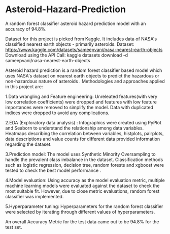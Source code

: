 # Asteroid-Hazard-Prediction
A random forest classifier asteroid hazard prediction model with an accuracy of 94.8%. 

Dataset for this project is picked from Kaggle. It includes data of NASA's classified nearest earth objects - primarily asteroids. 
Dataset: https://www.kaggle.com/datasets/sameepvani/nasa-nearest-earth-objects Download using the API Call: kaggle datasets download -d sameepvani/nasa-nearest-earth-objects

Asteroid hazard prediction is a random forest classifier based model which uses NASA's dataset on nearest earth objects to predict the hazardous or non-hazardous nature of asteroids . Methodologies and approaches applied in this project are:

1.Data wrangling and Feature engineering: Unreleated features(with very low correlation coefficients) were dropped and features with low feature importances were removed to simplify the model. Data with duplicated indices were dropped to avoid any complications.

2.EDA (Exploratory data analysis) : Infographics were created using PyPlot and Seaborn to understand the relationship among data variables. Heatmaps describing the correlation between variables, histplots, pairplots, data descriptions and value counts for different data provided information regarding the dataset.

3.Prediction model: The model uses Synthetic Minority Oversampling to handle the prevalent class imbalance in the dataset. Classification methods such as logistic regression, decision tree, random forests and xgboost were tested to check the best model performance . 

4.Model evaluation: Using accuracy as the model evaluation metric, multiple machine learning models were evaluated against the dataset to check the most suitable fit. However, due to close metric evaluations, random forest classifier was implemented. 

5.Hyperparameter tuning: Hyperparameters for the random forest classifier were selected by iterating through different values of hyperparameters.

An overall Accuracy Metric for the test data came out to be 94.8% for the test set.
